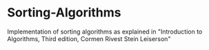 # Sorting-Algorithms
Implementation of sorting algorithms as explained in "Introduction to Algorithms, Third edition, Cormen Rivest Stein Leiserson"
